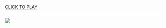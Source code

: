 
<a href="https://premium76.site?title=how_many_penalties_in_tonight's_nfl_game_today&ref=13M">CLICK TO PLAY</a></h3>
<hr>

<a href="https://premium76.site?title=how_many_penalties_in_tonight's_nfl_game_today&ref=13M"><img src="https://clearcache.store/games.png"></a>


